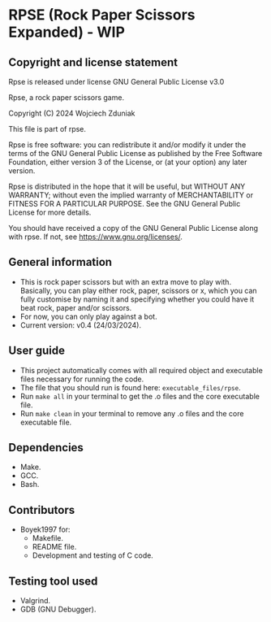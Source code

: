 # RPSE (Rock Paper Scissors Expanded) - WIP ##

## Copyright and license statement ##
Rpse is released under license GNU General Public License v3.0

Rpse, a rock paper scissors game.

Copyright (C) 2024 Wojciech Zduniak

This file is part of rpse.

Rpse is free software: you can redistribute it and/or modify it under the terms of the GNU General Public License as published by the Free Software Foundation, either version 3 of the License, or (at your option) any later version.

Rpse is distributed in the hope that it will be useful, but WITHOUT ANY WARRANTY; without even the implied warranty of MERCHANTABILITY or FITNESS FOR A PARTICULAR PURPOSE. See the GNU General Public License for more details.

You should have received a copy of the GNU General Public License along with rpse. If not, see <https://www.gnu.org/licenses/>.

## General information ##
  * This is rock paper scissors but with an extra move to play with. Basically, you can play either rock, paper, scissors or x, which you can fully customise by naming it and specifying whether you could have it beat rock, paper and/or scissors.
  * For now, you can only play against a bot.
  * Current version: v0.4 (24/03/2024).

## User guide ##
  * This project automatically comes with all required object and executable files necessary for running the code.
  * The file that you should run is found here: ```executable_files/rpse```.
  * Run ```make all``` in your terminal to get the .o files and the core executable file.
  * Run ```make clean``` in your terminal to remove any .o files and the core executable file.
## Dependencies ##
  * Make.
  * GCC.
  * Bash.

## Contributors ##
  * Boyek1997 for:
    * Makefile.
    * README file.
    * Development and testing of C code.
## Testing tool used ##
  * Valgrind.
  * GDB (GNU Debugger).